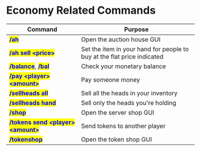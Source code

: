 # Economy Related Commands

| Command                                                                                  | Purpose                                                                 |
| ---------------------------------------------------------------------------------------- | ----------------------------------------------------------------------- |
| <mark style="color:blue;">**/ah**</mark>                                                 | Open the auction house GUI                                              |
| <mark style="color:blue;">**/ah sell \<price>**</mark>                                   | Set the item in your hand for people to buy at the flat price indicated |
| <mark style="color:blue;">**/balance**</mark>, <mark style="color:blue;">**/bal**</mark> | Check your monetary balance                                             |
| <mark style="color:blue;">**/pay \<player> \<amount>**</mark>                            | Pay someone money                                                       |
| <mark style="color:blue;">**/sellheads all**</mark>                                      | Sell all the heads in your inventory                                    |
| <mark style="color:blue;">**/sellheads hand**</mark>                                     | Sell only the heads you're holding                                      |
| <mark style="color:blue;">**/shop**</mark>                                               | Open the server shop GUI                                                |
| <mark style="color:blue;">**/tokens send \<player> \<amount>**</mark>                    | Send tokens to another player                                           |
| <mark style="color:blue;">**/tokenshop**</mark>                                          | Open the token shop GUI                                                 |
